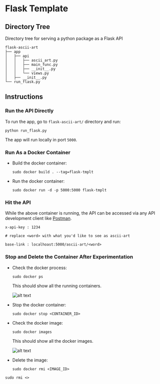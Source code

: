 # Flask Template

## Directory Tree
Directory tree for serving a python package as a Flask API

```
flask-ascii-art
├── app
│   ├── api
│   │   ├── ascii_art.py
│   │   ├── main_func.py
│   │   ├── __init__.py
│   │   └── views.py
│   ├── __init__.py
└── run_flask.py
```

## Instructions

### Run the API Directly
To run the app, go to `flask-ascii-art/` directory and run:

```
python run_flask.py
```
The app will run locally in port `5000`.

### Run As a Docker Container

* Build the docker container:

    ```
    sudo docker build . --tag=flask-tmplt
    ```

* Run the docker container: 

    ```
    sudo docker run -d -p 5000:5000 flask-tmplt
    ```

### Hit the API

While the above container is running, the API can be accessed via any API development client like [Postman](https://www.getpostman.com/).

```
x-api-key : 1234

# replace <word> with what you'd like to see as ascii-art

base-link : localhoast:5000/ascii-art/<word>
```

### Stop and Delete the Container After Experimentation

* Check the docker process:

    ```
    sudo docker ps
    ```
    This should show all the running containers.

    ![alt text](https://github.com/rednafi/flask-tmplt/tree/master/imgs/container_process.png)

* Stop the docker container:

    ```
    sudo docker stop <CONTAINER_ID> 
    ```

* Check the docker image:
   
  ```
  sudo docker images
  ```
  This should show all the docker images.

  ![alt text](https://github.com/rednafi/flask-tmplt/tree/master/imgs/docker_images.png)

  
* Delete the image:

  ```
  sudo docker rmi <IMAGE_ID>
  ``` 


```
sudo rmi <>
```